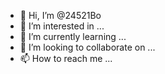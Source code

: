 - 👋 Hi, I’m @24521Bo
- 👀 I’m interested in ...
- 🌱 I’m currently learning ...
- 💞️ I’m looking to collaborate on ...
- 📫 How to reach me ...

<!---
24521Bo/24521Bo is a ✨ special ✨ repository because its `README.md` (this file) appears on your GitHub profile.
You can click the Preview link to take a look at your changes.
--->
